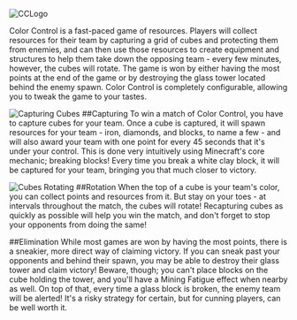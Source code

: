 ![CCLogo](https://i2.wp.com/everneth.com/wp-content/uploads/2017/02/CClogo.png?resize=1024%2C455 "CCLogo")

Color Control is a fast-paced game of resources. Players will collect resources for their team by capturing a grid of cubes and protecting them from enemies, and can then use those resources to create equipment and structures to help them take down the opposing team - every few minutes, however, the cubes will rotate. The game is won by either having the most points at the end of the game or by destroying the glass tower located behind the enemy spawn. Color Control is completely configurable, allowing you to tweak the game to your tastes.

![Capturing Cubes](https://thumbs.gfycat.com/WetVengefulGadwall-size_restricted.gif "Capturing Cubes")
##Capturing
To win a match of Color Control, you have to capture cubes for your team. Once a cube is captured, it will spawn resources for your team - iron, diamonds, and blocks, to name a few - and will also award your team with one point for every 45 seconds that it's under your control. This is done very intuitively using Minecraft's core mechanic; breaking blocks! Every time you break a white clay block, it will be captured for your team, bringing you that much closer to victory.

![Cubes Rotating](https://thumbs.gfycat.com/BlackEnergeticJellyfish-size_restricted.gif "Cubes Rotating")
##Rotation
When the top of a cube is your team's color, you can collect points and resources from it. But stay on your toes - at intervals throughout the match, the cubes will rotate! Recapturing cubes as quickly as possible will help you win the match, and don't forget to stop your opponents from doing the same!

##Elimination
While most games are won by having the most points, there is a sneakier, more direct way of claiming victory. If you can sneak past your opponents and behind their spawn, you may be able to destroy their glass tower and claim victory! Beware, though; you can't place blocks on the cube holding the tower, and you'll have a Mining Fatigue effect when nearby as well. On top of that, every time a glass block is broken, the enemy team will be alerted! It's a risky strategy for certain, but for cunning players, can be well worth it.
